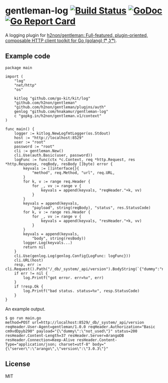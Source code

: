 gentleman-log [![Build Status](https://travis-ci.org/hnakamur/gentleman-log.png)](https://travis-ci.org/hnakamur/gentleman-log) [![GoDoc](https://godoc.org/github.com/hnakamur/gentleman-log?status.svg)](https://godoc.org/github.com/hnakamur/gentleman-log)  [![Go Report Card](https://goreportcard.com/badge/github.com/hnakamur/gentleman-log)](https://goreportcard.com/report/github.com/hnakamur/gentleman-log)
=============

A logging plugin for [h2non/gentleman: Full-featured, plugin-oriented, composable HTTP client toolkit for Go (golang) (͡° ͜ʖ ͡°)](https://github.com/h2non/gentleman).

## Example code

```
package main

import (
	"log"
	"net/http"
	"os"

	kitlog "github.com/go-kit/kit/log"
	"github.com/h2non/gentleman"
	"github.com/h2non/gentleman/plugins/auth"
	genlog "github.com/hnakamur/gentleman-log"
	c "gopkg.in/h2non/gentleman.v1/context"
)

func main() {
	logger := kitlog.NewLogfmtLogger(os.Stdout)
	host := "http://localhost:8529"
	user := "root"
	password := "root"
	cli := gentleman.New()
	cli.Use(auth.Basic(user, password))
	logFunc := func(ctx *c.Context, req *http.Request, res *http.Response, reqBody, resBody []byte) error {
		keyvals := []interface{}{
			"method", req.Method, "url", req.URL,
		}
		for k, v := range req.Header {
			for _, vv := range v {
				keyvals = append(keyvals, "reqHeader."+k, vv)
			}
		}
		keyvals = append(keyvals,
			"payload", string(reqBody), "status", res.StatusCode)
		for k, v := range res.Header {
			for _, vv := range v {
				keyvals = append(keyvals, "resHeader."+k, vv)
			}
		}
		keyvals = append(keyvals,
			"body", string(resBody))
		logger.Log(keyvals...)
		return nil
	}
	cli.Use(genlog.Log(genlog.Config{LogFunc: logFunc}))
	cli.URL(host)
	resp, err := cli.Request().Path("/_db/_system/_api/version").BodyString(`{"dummy":"not_used"}`).Send()
	if err != nil {
		log.Printf("got error. err=%v", err)
	}
	if !resp.Ok {
		log.Printf("bad status. status=%v", resp.StatusCode)
	}
}
```

An example output.

```
$ go run main.go
method=POST url=http://localhost:8529/_db/_system/_api/version reqHeader.User-Agent=gentleman/1.0.0 reqHeader.Authorization="Basic cm9vdDpyb290" payload="{\"dummy\":\"not_used\"}" status=200 resHeader.Content-Length=37 resHeader.Server=ArangoDB resHeader.Connection=Keep-Alive resHeader.Content-Type="application/json; charset=utf-8" body="{\"server\":\"arango\",\"version\":\"3.0.3\"}"
```

## License
MIT
